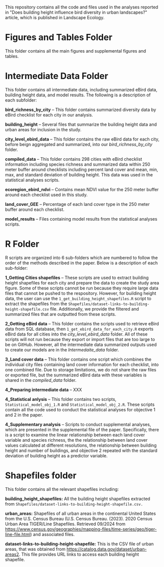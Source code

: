 This repository contains all the code and files used in the analyses reported in "Does building height influence bird diversity in urban landscapes?" article, which is published in Landscape Ecology.

# Figures and Tables Folder

This folder contains all the main figures and supplemental figures and tables.

# Intermediate Data Folder

This folder contains all intermediate data, including summarized eBird data, building height data, and model results. The following is a description of each subfolder:

**bird_richness_by_city** – This folder contains summarized diversity data by eBird checklist for each city in our analysis. 

**building_height** – Several files that summarize the building height data and urban areas for inclusion in the study.

**city_level_ebird_data** – This folder contains the raw eBird data for each city, before beign aggregated and summarized, into our *bird_richness_by_city* folder. 

**compiled_data** – This folder contains 298 cities with eBird checklist information including species richness and summarized data within 250 meter buffer around checklists including percent land cover and mean, min, max, and standard deviation of building height. This data was used in the statistical analyses scripts.

**ecoregion_ebird_ndvi** – Contains mean NDVI value for the 250 meter buffer around each checklist used in this study.

**land_cover_GEE** – Percentage of each land cover type in the 250 meter buffer around each checklist.

**model_results** – Files containing model results from the statistical analyses scripts.

# R Folder

R scripts are organized into 6 sub-folders which are numbered to follow the order of the methods described in the paper. Below is a description of each sub-folder:

**1_Getting Cities shapefiles** – These scripts are used to extract building height shapefiles for each city and prepare the data to create the study area figure. Some of these scripts cannot be run because they require large data files that cannot be pushed to the respository. However, for building height data, the user can use the `1_get_building_height_shapefiles.R` script to extract the shapefiles from the `Shapefiles/dataset-links-to-building-height-shapefile.csv` file. Additionally, we provide the filtered and summarized files that are outputted from these scripts.

**2_Getting eBird data** – This folder contains the scripts used to retrieve eBird data from SQL database, then `1_get_ebird_data_for_each_city.R` exports eBird data for all cities into the *city_level_ebird_data* folder. All of these scripts will not run because they export or import files that are too large to be on GitHub. However, all the intermediate data summarized outputs used to create our models are in the *Intermedaite_data* folder. 

**3_Land cover data** – This folder contains one script which combines the individual city files containing land cover information for each checklist, into one combined file. Due to storage limitations, we do not share the raw files or exported file, but the summarized eBird data with these variables is shared in the *compiled_data* folder.

**4_Preparing intermediate data** – XXX

**4_Statistical anlysis** – This folder contains two scripts, `Statistical_model_obj_1.R` and `Statistical_model_obj_2.R`. These scripts contain all the code used to conduct the statistical analyses for objective 1 and 2 in the paper.

**4_Supplementary analysis** – Scripts to conduct supplemental analyses, which are presented in the supplemental file of the paper. Specifically, there is a script to examine the linear relationship between each land cover variable and species richness, the the relationship between land cover values calculated at different resolutions, the relationship between building height and number of buildings, and objective 2 repeated with the standard deviation of building height as a predictor variable.

# Shapefiles folder

This folder contains all the relevant shapefiles including:

**building_height_shapefiles:** All the building height shapefiles extracted from `Shapefiles/dataset-links-to-building-height-shapefile.csv.`

**urban_areas:** Shapefiles of all urban areas in the continental United States from the U.S. Census Bureau (U.S. Census Bureau. (2023). 2020 Census Urban Area TIGER/Line Shapefiles. Retrieved 09/2024 from <https://www.census.gov/geographies/mapping-files/time-series/geo/tiger-line-file.html>) and associated files.

**dataset-links-to-building-height-shapefile:** This is the CSV file of urban areas, that was obtained from <https://catalog.data.gov/dataset/urban-areas2>. This file provides URL links to access each building height shapefile.
